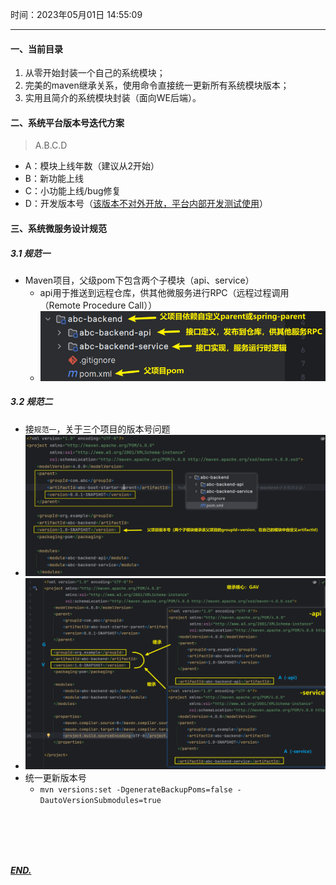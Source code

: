 时间：2023年05月01日 14:55:09

---

#### 一、当前目录

1. 从零开始封装一个自己的系统模块；
2. 完美的maven继承关系，使用命令直接统一更新所有系统模块版本；
3. 实用且简介的系统模块封装（面向WE后端）。



#### 二、系统平台版本号迭代方案

> A.B.C.D

- A：模块上线年数（建议从2开始）
- B：新功能上线
- C：小功能上线/bug修复
- D：开发版本号（<u>该版本不对外开放，平台内部开发测试使用</u>）



#### 三、系统微服务设计规范

##### 3.1 规范一

- Maven项目，父级pom下包含两个子模块（api、service）
  - api用于推送到远程仓库，供其他微服务进行RPC（远程过程调用（Remote Procedure Call））
  - ![Maven项目，父级pom下包含两个子模块（api、service）](https://github.com/MagicFollower/abc-cloud/blob/main/abc/img/SpringBoot-Maven%E5%BE%AE%E6%9C%8D%E5%8A%A1%E9%A1%B9%E7%9B%AE%E7%BB%93%E6%9E%84.png)

##### 3.2 规范二

-  接`规范一`，关于三个项目的版本号问题
  -  ![SpringBoot-Maven微服务版本号与继承关系-1](https://github.com/MagicFollower/abc-cloud/blob/main/abc/img/SpringBoot-Maven微服务版本号与继承关系-1.png)
  -  ![SpringBoot-Maven微服务版本号与继承关系-2](https://github.com/MagicFollower/abc-cloud/blob/main/abc/img/SpringBoot-Maven微服务版本号与继承关系-2.png)
- 统一更新版本号
  - `mvn versions:set -DgenerateBackupPoms=false -DautoVersionSubmodules=true`













<br/><br/><br/><br/>

***<u>END.</u>***
